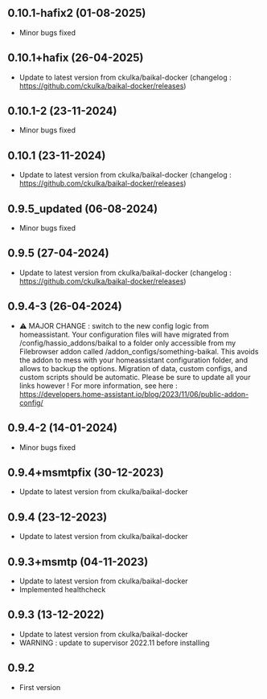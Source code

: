 ## 0.10.1-hafix2 (01-08-2025)
- Minor bugs fixed

## 0.10.1+hafix (26-04-2025)
- Update to latest version from ckulka/baikal-docker (changelog : https://github.com/ckulka/baikal-docker/releases)
## 0.10.1-2 (23-11-2024)
- Minor bugs fixed

## 0.10.1 (23-11-2024)
- Update to latest version from ckulka/baikal-docker (changelog : https://github.com/ckulka/baikal-docker/releases)
## 0.9.5_updated (06-08-2024)
- Minor bugs fixed

## 0.9.5 (27-04-2024)
- Update to latest version from ckulka/baikal-docker (changelog : https://github.com/ckulka/baikal-docker/releases)
## 0.9.4-3 (26-04-2024)
- ⚠ MAJOR CHANGE : switch to the new config logic from homeassistant. Your configuration files will have migrated from /config/hassio_addons/baikal to a folder only accessible from my Filebrowser addon called /addon_configs/something-baikal. This avoids the addon to mess with your homeassistant configuration folder, and allows to backup the options. Migration of data, custom configs, and custom scripts should be automatic. Please be sure to update all your links however ! For more information, see here : https://developers.home-assistant.io/blog/2023/11/06/public-addon-config/

## 0.9.4-2 (14-01-2024)

- Minor bugs fixed

## 0.9.4+msmtpfix (30-12-2023)

- Update to latest version from ckulka/baikal-docker

## 0.9.4 (23-12-2023)

- Update to latest version from ckulka/baikal-docker

## 0.9.3+msmtp (04-11-2023)

- Update to latest version from ckulka/baikal-docker
- Implemented healthcheck

## 0.9.3 (13-12-2022)

- Update to latest version from ckulka/baikal-docker
- WARNING : update to supervisor 2022.11 before installing

## 0.9.2

- First version
